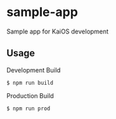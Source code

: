 # sample-app
Sample app for KaiOS development

## Usage

Development Build
```
$ npm run build
```

Production Build
```
$ npm run prod
```